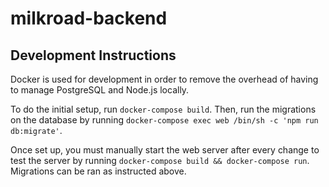 # milkroad-backend

## Development Instructions

Docker is used for development in order to remove the overhead of having to manage
PostgreSQL and Node.js locally. 

To do the initial setup, run `docker-compose build`. Then, run the migrations on 
the database by running `docker-compose exec web /bin/sh -c 'npm run db:migrate'`. 

Once set up, you must manually start the web server after every change to test
the server by running `docker-compose build && docker-compose run`. Migrations can be ran as instructed above.

